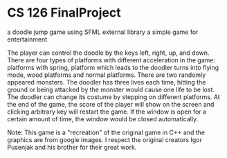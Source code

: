 # CS 126 FinalProject

a doodle jump game using SFML external library
a simple game for entertainment

The player can control the doodle by the keys left, right, up, and down.
There are four types of platforms with different acceleration in the game: platforms with spring, platform which leads to the doodler turns into flying mode, wood platforms and normal platforms. There are two randomly appeared monsters. The doodler has three lives each time, hitting the ground or being attacked by the monster would cause one life to be lost.
The doodler can change its costume by stepping on different platforms.
At the end of the game, the score of the player will show on the screen and clicking arbitrary key will restart the game.
If the window is open for a certain amount of time, the window would be closed automatically.

Note: This game is a "recreation" of the original game in C++ and the graphics are from google images. I respect the original creators Igor Pusenjak and his brother for their great work.

